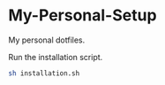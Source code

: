 # My-Personal-Setup

My personal dotfiles.

Run the installation script.

```sh
sh installation.sh
```
